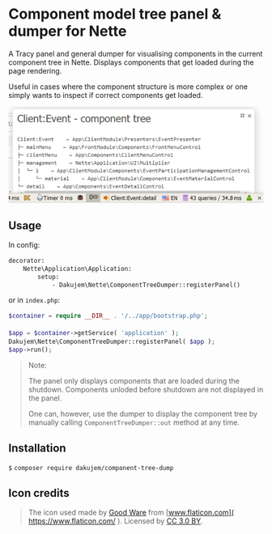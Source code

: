 
# Component model tree panel & dumper for Nette

A Tracy panel and general dumper for visualising components in the current component tree in Nette.
Displays components that get loaded during the page rendering.

Useful in cases where the component structure is more complex
or one simply wants to inspect if correct components get loaded.

![Component model panel](doc/component-tree-panel.png "Component model tree Tracy panel")


## Usage

In config:
```
decorator:
	Nette\Application\Application:
		setup:
			- Dakujem\Nette\ComponentTreeDumper::registerPanel()
```

or in `index.php`:
```php
$container = require __DIR__ . '/../app/bootstrap.php';

$app = $container->getService( 'application' );
Dakujem\Nette\ComponentTreeDumper::registerPanel( $app );
$app->run();
```

>
> Note:
>
> The panel only displays components that are loaded during the shutdown.
> Components unloded before shutdown are not displayed in the panel.
>
> One can, however, use the dumper to display the component tree by
> manually calling `ComponentTreeDumper::out` method at any time.
>


## Installation

`$` `composer require dakujem/component-tree-dump`


## Icon credits

> The icon used made by [Good Ware]( https://www.flaticon.com/authors/good-ware ) from [www.flaticon.com]( https://www.flaticon.com/ ).
> Licensed by [CC 3.0 BY]( http://creativecommons.org/licenses/by/3.0/ ).
